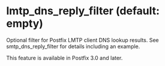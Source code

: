 # lmtp_dns_reply_filter (default: empty)
 Optional filter for Postfix LMTP client DNS lookup results.
See smtp\_dns\_reply\_filter for details including an example. 


 This feature is available in Postfix 3.0 and later. 


